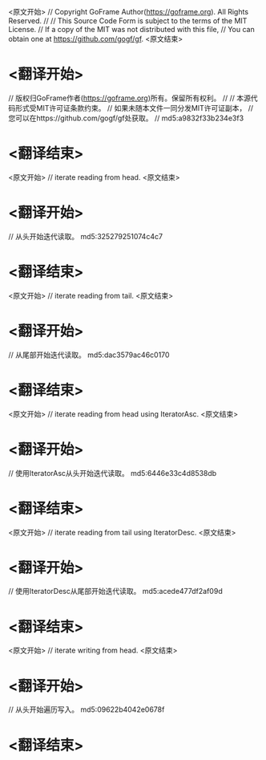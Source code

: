 
<原文开始>
// Copyright GoFrame Author(https://goframe.org). All Rights Reserved.
//
// This Source Code Form is subject to the terms of the MIT License.
// If a copy of the MIT was not distributed with this file,
// You can obtain one at https://github.com/gogf/gf.
<原文结束>

# <翻译开始>
// 版权归GoFrame作者(https://goframe.org)所有。保留所有权利。
//
// 本源代码形式受MIT许可证条款约束。
// 如果未随本文件一同分发MIT许可证副本，
// 您可以在https://github.com/gogf/gf处获取。
// md5:a9832f33b234e3f3
# <翻译结束>


<原文开始>
// iterate reading from head.
<原文结束>

# <翻译开始>
// 从头开始迭代读取。 md5:325279251074c4c7
# <翻译结束>


<原文开始>
// iterate reading from tail.
<原文结束>

# <翻译开始>
// 从尾部开始迭代读取。 md5:dac3579ac46c0170
# <翻译结束>


<原文开始>
// iterate reading from head using IteratorAsc.
<原文结束>

# <翻译开始>
// 使用IteratorAsc从头开始迭代读取。 md5:6446e33c4d8538db
# <翻译结束>


<原文开始>
// iterate reading from tail using IteratorDesc.
<原文结束>

# <翻译开始>
// 使用IteratorDesc从尾部开始迭代读取。 md5:acede477df2af09d
# <翻译结束>


<原文开始>
// iterate writing from head.
<原文结束>

# <翻译开始>
// 从头开始遍历写入。 md5:09622b4042e0678f
# <翻译结束>


